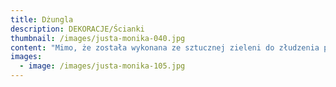 ```yaml
---
title: Dżungla
description: DEKORACJE/Ścianki
thumbnail: /images/justa-monika-040.jpg
content: "Mimo, że została wykonana ze sztucznej zieleni do złudzenia przypomina żywą. A wszystko dzięki wyselekcjonowanym roślinom, które zostały użyte do jej stworzenia. Gwarantujemy, że Wasi goście nawet się nie zorientują, że nie trzeba jej podlewać \U0001F60A.\r\n\n\r\n\n•\tmateriał: konstrukcja wykonana z drewna;\r\n\n•\twymiary: 200cm wys. x 250cm szer.\r\n\n•\tcena wypożyczenia: 800 zł\r\n\n•\tstyl: inspirowany naturą\r\n\n•\ttransport na terenie Wrocławia - gratis, poza terenem Wrocławia wyceniany jest indywidualnie\r\n\n•\tnie ma możliwości odbioru osobistego\r\n\n•\tsprawdź dostępność w kalendarzu i dokonaj wstępnej rezerwacji\r\n\n•\twięcej  informacji znajdziesz w zakładce JAK DZIAŁAMY"
images:
  - image: /images/justa-monika-105.jpg
---
```


